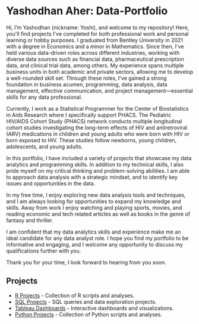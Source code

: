 # Yashodhan Aher: Data-Portfolio

Hi, I’m Yashodhan (nickname: Yoshi), and welcome to my repository! Here, you'll find projects I've completed for both professional work and personal learning or hobby purposes. I graduated from Bentley University in 2021 with a degree in Economics and a minor in Mathematics. Since then, I've held various data-driven roles across different industries, working with diverse data sources such as financial data, pharmaceutical prescription data, and clinical trial data, among others. My experience spans multiple business units in both academic and private sectors, allowing me to develop a well-rounded skill set. Through these roles, I've gained a strong foundation in business acumen, programming, data analysis, data management, effective communication, and project management—essential skills for any data professional.

Currently, I work as a Statistical Programmer for the Center of Biostatistics in Aids Research where I specifically support PHACS. The Pediatric HIV/AIDS Cohort Study (PHACS) network conducts multiple longitudinal cohort studies investigating the long-term effects of HIV and antiretroviral (ARV) medications in children and young adults who were born with HIV or born exposed to HIV. These studies follow newborns, young children, adolescents, and young adults.

In this portfolio, I have included a variety of projects that showcase my data analytics and programming skills. In addition to my technical skills, I also pride myself on my critical thinking and problem-solving abilities. I am able to approach data analysis with a strategic mindset, and to identify key issues and opportunities in the data.

In my free time, I enjoy exploring new data analysis tools and techniques, and I am always looking for opportunities to expand my knowledge and skills. Away from work I enjoy watching and playing sports, movies, and reading economic and tech related articles as well as books in the genre of fantasy and thriller. 

I am confident that my data analytics skills and experience make me an ideal candidate for any data analyst role. I hope you find my portfolio to be informative and engaging, and I welcome any opportunity to discuss my qualifications further with you.

Thank you for your time, I look forward to hearing from you soon.

## Projects

- [R Projects](R/) - Collection of R scripts and analyses.
- [SQL Projects](SQL/) - SQL queries and data exploration projects.
- [Tableau Dashboards](Tableau/NFL_Dashboard) - Interactive dashboards and visualizations.
- [Python Projects](Python/) - Collection of Python scripts and analyses.
